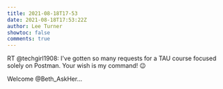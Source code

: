 ```yaml
---
title: 2021-08-18T17-53
date: 2021-08-18T17:53:22Z
author: Lee Turner
showtoc: false
comments: true
---
```


RT @techgirl1908: I've gotten so many requests for a TAU course focused solely on Postman. Your wish is my command! 😉

Welcome @Beth_AskHer…

